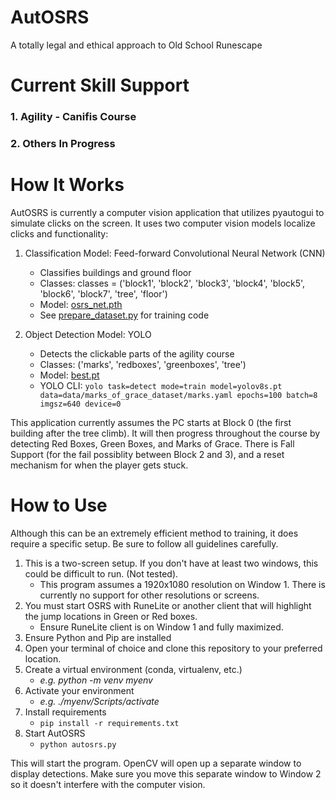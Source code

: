 # AutOSRS
A totally legal and ethical approach to Old School Runescape 

# Current Skill Support
### 1. Agility - Canifis Course 
### 2. Others In Progress

# How It Works

AutOSRS is currently a computer vision application that utilizes pyautogui to simulate clicks on the screen. It uses two computer vision models localize clicks and functionality:

1. Classification Model: Feed-forward Convolutional Neural Network (CNN)
    * Classifies buildings and ground floor 
    * Classes: classes = ('block1', 'block2', 'block3', 'block4',
           'block5', 'block6', 'block7', 'tree', 'floor')
    * Model: [osrs_net.pth](models/osrs_net.pth)
    * See [prepare_dataset.py](utils/prepare_dataset.py) for training code

2. Object Detection Model: YOLO 
    * Detects the clickable parts of the agility course 
    * Classes: ('marks', 'redboxes', 'greenboxes', 'tree')
    * Model: [best.pt](runs/detect/train/weights/best.pt)
    * YOLO CLI: `yolo task=detect mode=train model=yolov8s.pt data=data/marks_of_grace_dataset/marks.yaml epochs=100 batch=8 imgsz=640 device=0` 

This application currently assumes the PC starts at Block 0 (the first building after the tree climb). It will then progress throughout the course by detecting Red Boxes, Green Boxes, and Marks of Grace. There is Fall Support (for the fail possiblity between Block 2 and 3), and a reset mechanism for when the player gets stuck. 

# How to Use
Although this can be an extremely efficient method to training, it does require a specific setup. Be sure to follow all guidelines carefully. 

1. This is a two-screen setup. If you don't have at least two windows, this could be difficult to run. (Not tested).
    * This program assumes a 1920x1080 resolution on Window 1. There is currently no support for other resolutions or screens. 
2. You must start OSRS with RuneLite or another client that will highlight the jump locations in Green or Red boxes. 
    * Ensure RuneLite client is on Window 1 and fully maximized. 
3. Ensure Python and Pip are installed
4. Open your terminal of choice and clone this repository to your preferred location. 
5. Create a virtual environment (conda, virtualenv, etc.)
    * <i> e.g. python -m venv myenv</i>
6. Activate your environment
    * <i>e.g. ./myenv/Scripts/activate</i>
7. Install requirements 
    * `pip install -r requirements.txt`
8. Start AutOSRS
    * `python autosrs.py` 

This will start the program. OpenCV will open up a separate window to display detections. Make sure you move this separate window to Window 2 so it doesn't interfere with the computer vision. 